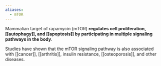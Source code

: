 ```yaml
---
aliases:
  - mTOR
---
```

Mammalian target of rapamycin (mTOR) **regulates cell proliferation, [[autophagy]], and [[apoptosis]] by participating in multiple signaling pathways in the body**. 

Studies have shown that the mTOR signaling pathway is also associated with [[cancer]], [[arthritis]], insulin resistance, [[osteoporosis]], and other diseases.